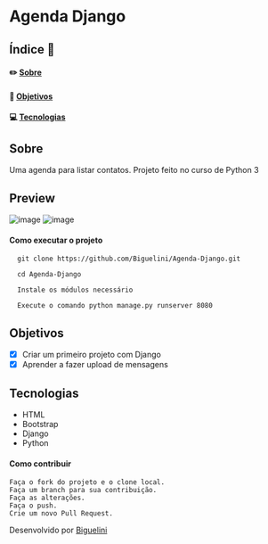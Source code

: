 # Agenda Django

## Índice 📝
#### ✏️ [Sobre](https://github.com/Biguelini/Agenda-Django#sobre)
#### 🚀 [Objetivos](https://github.com/Biguelini/Agenda-Django#objetivos)
#### 💻	[Tecnologias](https://github.com/Biguelini/Agenda-Django#tecnologias-1)
## Sobre
Uma agenda para listar contatos. 
Projeto feito no curso de Python 3
## Preview
![image](https://user-images.githubusercontent.com/68917493/177023348-a660b16d-7b02-4528-9640-4cca24e24bf2.png)
![image](https://user-images.githubusercontent.com/68917493/177023352-d5ec5d4d-2754-45c1-8843-2b6fdef54156.png)

#### Como executar o projeto
```
  git clone https://github.com/Biguelini/Agenda-Django.git
  
  cd Agenda-Django
  
  Instale os módulos necessário
  
  Execute o comando python manage.py runserver 8080
```

## Objetivos
- [X] Criar um primeiro projeto com Django
- [X] Aprender a fazer upload de mensagens
## Tecnologias
* HTML
* Bootstrap
* Django
* Python
#### Como contribuir 
```
Faça o fork do projeto e o clone local.
Faça um branch para sua contribuição.
Faça as alterações.
Faça o push.
Crie um novo Pull Request.
```
Desenvolvido por [Biguelini](https://github.com/Biguelini)
